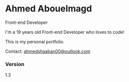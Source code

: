 # Ahmed Abouelmagd

Front-end Developer

I'm a 19 years old Front-end Developer who loves to code!

This is my personal portfolio.

Contact: ahmedshaaban00@outlook.com

### Version
1.3

